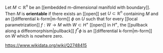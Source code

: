 Let $M\subset\mathbb R^n$ be an [[embedded m-dimensional manifold with boundary]]. Then $M$ is **orientable** if there exists an [[open]] set $U \subset\mathbb R^n$ containing $M$ and an [[differential k-form|m-form]] $\phi$ on $U$ such that for every [[local parametrization]] $f:W\to M$ with $W \subset H^+$ [[open]] in $H^+$, the [[pullback along a diffeomorphism|pullback]] $f^*\phi$ is an [[differential k-form|m-form]] on $W$ which is nowhere zero.

https://www.wikidata.org/wiki/Q2748415
